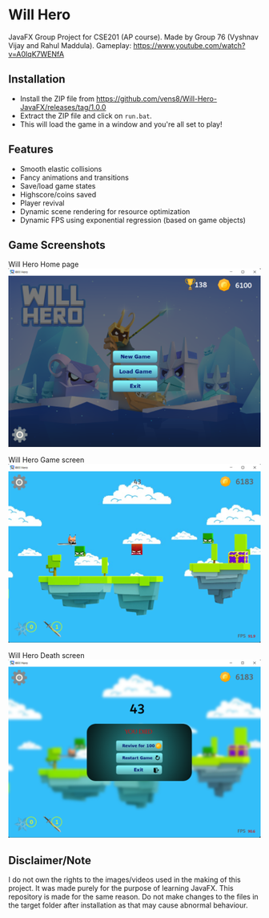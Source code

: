 # Will Hero
JavaFX Group Project for CSE201 (AP course).
Made by Group 76 (Vyshnav Vijay and Rahul Maddula).
Gameplay: https://www.youtube.com/watch?v=A0IqK7WENfA

## Installation
- Install the ZIP file from https://github.com/vens8/Will-Hero-JavaFX/releases/tag/1.0.0
- Extract the ZIP file and click on `run.bat`. 
- This will load the game in a window and you're all set to play!

## Features
- Smooth elastic collisions
- Fancy animations and transitions
- Save/load game states
- Highscore/coins saved
- Player revival
- Dynamic scene rendering for resource optimization
- Dynamic FPS using exponential regression (based on game objects)

## Game Screenshots
Will Hero Home page
![Will Hero Main Page](https://github.com/vens8/Will-Hero-JavaFX/blob/main/Game%20Screenshots/WillHero1.png?raw=true)

Will Hero Game screen
![Will Hero Game screen](https://github.com/vens8/Will-Hero-JavaFX/blob/main/Game%20Screenshots/WillHero2.png?raw=true)

Will Hero Death screen
![Will Hero Death screen](https://github.com/vens8/Will-Hero-JavaFX/blob/main/Game%20Screenshots/WillHero3.png?raw=true)

## Disclaimer/Note
I do not own the rights to the images/videos used in the making of this project. It was made purely for the purpose of learning JavaFX. This repository is made for the same reason.
Do not make changes to the files in the target folder after installation as that may cause abnormal behaviour. 
